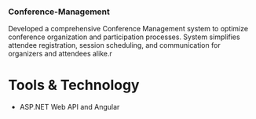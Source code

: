 ### Conference-Management

Developed a comprehensive Conference
Management
system to optimize conference organization and
participation processes. System simplifies attendee
registration, session scheduling, and
communication
for organizers and attendees alike.r

# Tools & Technology
- ASP.NET Web API and Angular
